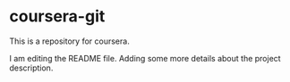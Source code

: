 # coursera-git
This is a repository for coursera.

I am editing the README file. Adding some more details about the project description.
